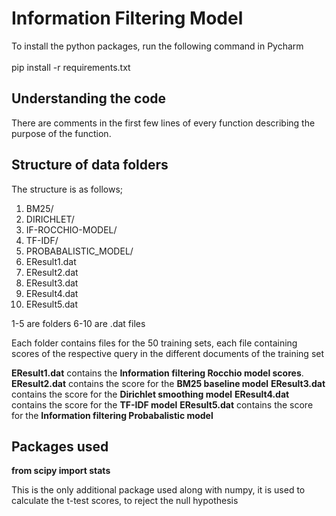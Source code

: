 # Information Filtering Model
To install the python packages, run the following command in Pycharm
<br/><br/>
pip install -r requirements.txt

## Understanding the code
There are comments in the first few lines of every function describing the purpose of the function.

## Structure of data folders
The structure is as follows;

1. BM25/
2. DIRICHLET/
3. IF-ROCCHIO-MODEL/
4. TF-IDF/
5. PROBABALISTIC_MODEL/
6. EResult1.dat
7. EResult2.dat
8. EResult3.dat
9. EResult4.dat
10. EResult5.dat

1-5 are folders
6-10 are .dat files

Each folder contains files for the 50 training sets, each file containing scores of the respective query in the 
different documents of the training set

**EResult1.dat** contains the **Information filtering Rocchio model scores**. 
**EResult2.dat** contains the score for the **BM25 baseline model**
**EResult3.dat** contains the score for the **Dirichlet smoothing model**
**EResult4.dat** contains the score for the **TF-IDF model**
**EResult5.dat** contains the score for the **Information filtering Probabalistic model**

## Packages used
**from scipy import stats**

This is the only additional package used along with numpy, it is used to calculate the t-test scores, to 
reject the null hypothesis